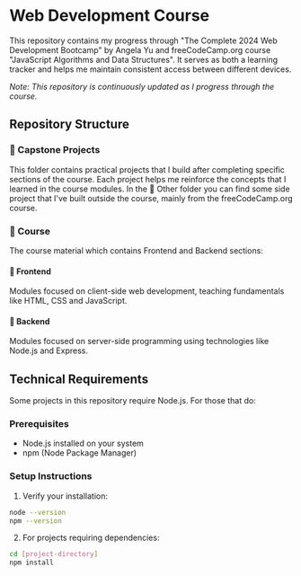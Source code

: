 # Web Development Course
This repository contains my progress through "The Complete 2024 Web Development Bootcamp" by Angela Yu and freeCodeCamp.org course "JavaScript Algorithms and Data Structures". It serves as both a learning tracker and helps me maintain consistent access between different devices.

*Note: This repository is continuously updated as I progress through the course.*

## Repository Structure

### 📁 Capstone Projects
This folder contains practical projects that I build after completing specific sections of the course. Each project helps me reinforce the concepts that I learned in the course modules. In the 📁 Other folder you can find some side project that I've built outside the course, mainly from the freeCodeCamp.org course.

### 📁 Course
The course material which contains Frontend and Backend sections:

#### 📁 Frontend
Modules focused on client-side web development, teaching fundamentals like HTML, CSS and JavaScript.

#### 📁 Backend
Modules focused on server-side programming using technologies like Node.js and Express.

## Technical Requirements

Some projects in this repository require Node.js. For those that do:

### Prerequisites
- Node.js installed on your system 
- npm (Node Package Manager)

### Setup Instructions
1. Verify your installation:
```bash
node --version
npm --version
```

2. For projects requiring dependencies:
```bash
cd [project-directory]
npm install
```
